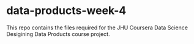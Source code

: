 # data-products-week-4

This repo contains the files required for the JHU Coursera Data Science Desigining Data Products course project.
